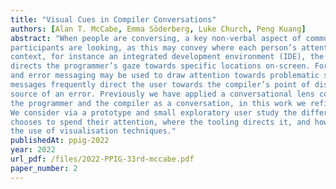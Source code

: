 ```yaml
---
title: "Visual Cues in Compiler Conversations"
authors: [Alan T. McCabe, Emma Söderberg, Luke Church, Peng Kuang]
abstract: "When people are conversing, a key non-verbal aspect of communication is the direction in which the
participants are looking, as this may convey where each person’s attention is focused. In a programming
context, for instance an integrated development environment (IDE), the interaction design frequently
directs the programmer’s gaze towards specific locations on-screen. For example, syntax highlighting
and error messaging may be used to draw attention towards problematic sections of code. However, error
messages frequently direct the user towards the compiler’s point of discovery as opposed to the actual
source of an error. Previously we have applied a conversational lens considering the interaction between
the programmer and the compiler as a conversation, in this work we refine that into an “attentional lens”.
We consider via a prototype and small exploratory user study the difference between where a developer
chooses to spend their attention, where the tooling directs it, and how the two might be aligned through
the use of visualisation techniques."
publishedAt: ppig-2022
year: 2022
url_pdf: /files/2022-PPIG-33rd-mccabe.pdf
paper_number: 2
---
```

